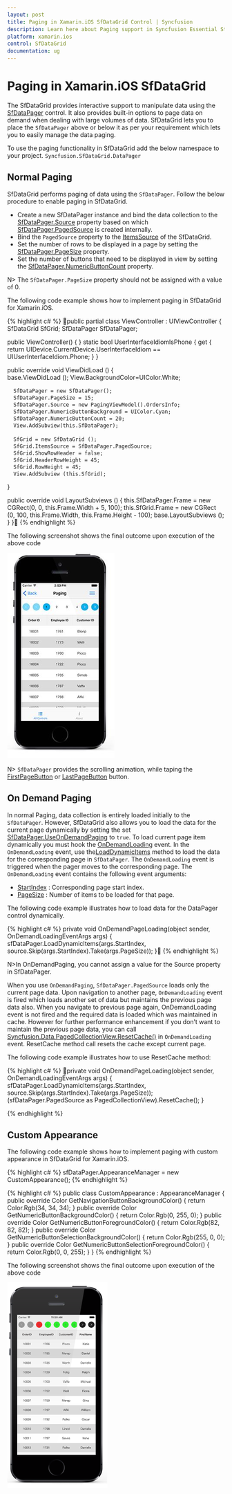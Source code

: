 ```yaml
---
layout: post
title: Paging in Xamarin.iOS SfDataGrid Control | Syncfusion
description: Learn here about Paging support in Syncfusion Essential Studio® Xamarin.iOS SfDataGrid Control, its elements, and more.
platform: xamarin.ios
control: SfDataGrid
documentation: ug
---
```


# Paging in Xamarin.iOS SfDataGrid
The SfDataGrid provides interactive support to manipulate data using the [SfDataPager](http://help.syncfusion.com/cr/xamarin-ios/Syncfusion.SfDataGrid.DataPager.html) control. It also provides built-in options to page data on demand when dealing with large volumes of data. SfDataGrid lets you to place the `SfDataPager` above or below it as per your requirement which lets you to easily manage the data paging.

To use the paging functionality in SfDataGrid add the below namespace to your project.
`Syncfusion.SfDataGrid.DataPager`

## Normal Paging

SfDataGrid performs paging of data using the `SfDataPager`. Follow the below procedure to enable paging in SfDataGrid.

* Create a new SfDataPager instance and bind the data collection to the [SfDataPager.Source](https://help.syncfusion.com/cr/xamarin-ios/Syncfusion.SfDataGrid.DataPager.SfDataPager.html#Syncfusion_SfDataGrid_DataPager_SfDataPager_Source) property based on which [SfDataPager.PagedSource](https://help.syncfusion.com/cr/xamarin-ios/Syncfusion.SfDataGrid.DataPager.SfDataPager.html#Syncfusion_SfDataGrid_DataPager_SfDataPager_PagedSource) is created internally. 
* Bind the `PagedSource` property to the [ItemsSource](https://help.syncfusion.com/cr/xamarin-ios/Syncfusion.SfDataGrid.SfDataGrid.html#Syncfusion_SfDataGrid_SfDataGrid_ItemsSource) of the SfDataGrid. 
* Set the number of rows to be displayed in a page by setting the [SfDataPager.PageSize](https://help.syncfusion.com/cr/xamarin-ios/Syncfusion.SfDataGrid.DataPager.SfDataPager.html#Syncfusion_SfDataGrid_DataPager_SfDataPager_PageSize) property.
* Set the number of buttons that need to be displayed in view by setting the [SfDataPager.NumericButtonCount](https://help.syncfusion.com/cr/xamarin-ios/Syncfusion.SfDataGrid.DataPager.SfDataPager.html#Syncfusion_SfDataGrid_DataPager_SfDataPager_NumericButtonCount) property.

N> The `SfDataPager.PageSize` property should not be assigned with a value of 0.

The following code example shows how to implement paging in SfDataGrid for Xamarin.iOS.

{% highlight c# %}
public partial class ViewController : UIViewController
{
   SfDataGrid SfGrid;
   SfDataPager SfDataPager;
  
   public ViewController()
   {
   }
   static bool UserInterfaceIdiomIsPhone
   {
      get { return UIDevice.CurrentDevice.UserInterfaceIdiom == UIUserInterfaceIdiom.Phone; }
   }

   public override void ViewDidLoad ()
   {        
      base.ViewDidLoad ();
      View.BackgroundColor=UIColor.White;

      SfDataPager = new SfDataPager();
      SfDataPager.PageSize = 15;
      SfDataPager.Source = new PagingViewModel().OrdersInfo;
      SfDataPager.NumericButtonBackground = UIColor.Cyan;
      SfDataPager.NumericButtonCount = 20;
      View.AddSubview(this.SfDataPager);

      SfGrid = new SfDataGrid ();
      SfGrid.ItemsSource = SfDataPager.PagedSource;
      SfGrid.ShowRowHeader = false;
      SfGrid.HeaderRowHeight = 45;
      SfGrid.RowHeight = 45;
      View.AddSubview (this.SfGrid);
   }
		
   public override void LayoutSubviews ()
   {
      this.SfDataPager.Frame = new CGRect(0, 0, this.Frame.Width + 5, 100);
      this.SfGrid.Frame = new CGRect (0, 100, this.Frame.Width, this.Frame.Height - 100);
      base.LayoutSubviews ();
   }
}
{% endhighlight %}

The following screenshot shows the final outcome upon execution of the above code

![Xamarin.iOS SfDataGrid Paging](SfDataGrid_images/Paging_img1.jpeg)

N> `SfDataPager` provides the scrolling animation, while taping the [FirstPageButton](http://help.syncfusion.com/cr/xamarin-ios/Syncfusion.SfDataGrid.DataPager.NavigationButtons.html) or [LastPageButton](http://help.syncfusion.com/cr/xamarin-ios/Syncfusion.SfDataGrid.DataPager.NavigationButtons.html) button.

## On Demand Paging	

In normal Paging, data collection is entirely loaded initially to the `SfDataPager`. However, SfDataGrid also allows you to load the data for the current page dynamically by setting the set [SfDataPager.UseOnDemandPaging](https://help.syncfusion.com/cr/xamarin-ios/Syncfusion.SfDataGrid.DataPager.SfDataPager.html#Syncfusion_SfDataGrid_DataPager_SfDataPager_UseOnDemandPaging) to `true`.
To load current page item dynamically you must hook the [OnDemandLoading](https://help.syncfusion.com/cr/xamarin-ios/Syncfusion.SfDataGrid.DataPager.SfDataPager.html) event. In the `OnDemandLoading` event, use the[LoadDynamicItems](https://help.syncfusion.com/cr/xamarin-ios/Syncfusion.SfDataGrid.DataPager.SfDataPager.html#Syncfusion_SfDataGrid_DataPager_SfDataPager_LoadDynamicItems_System_Int32_System_Collections_IEnumerable_) method to load the data for the corresponding page in `SfDataPager`.
The `OnDemandLoading` event is triggered when the pager moves to the corresponding page. The `OnDemandLoading` event contains the following event arguments:

*  [StartIndex](https://help.syncfusion.com/cr/xamarin-ios/Syncfusion.SfDataGrid.DataPager.OnDemandLoadingEventArgs.html#Syncfusion_SfDataGrid_DataPager_OnDemandLoadingEventArgs_StartIndex) : Corresponding page start index.
*  [PageSize](https://help.syncfusion.com/cr/xamarin-ios/Syncfusion.SfDataGrid.DataPager.OnDemandLoadingEventArgs.html#Syncfusion_SfDataGrid_DataPager_OnDemandLoadingEventArgs_PageSize) : Number of items to be loaded for that page.

The following code example illustrates how to load data for the DataPager control dynamically.

{% highlight c# %}
private void OnDemandPageLoading(object sender, OnDemandLoadingEventArgs args)
{
   sfDataPager.LoadDynamicItems(args.StartIndex, source.Skip(args.StartIndex).Take(args.PageSize));
}
{% endhighlight %}

N>In OnDemandPaging, you cannot assign a value for the Source property in SfDataPager.

When you use `OnDemandPaging`, `SfDataPager.PagedSource` loads only the current page data. Upon navigation to another page, `OnDemandLoading` event is fired which loads another set of data but maintains the previous page data also. When you navigate to previous page again, OnDemandLoading event is not fired and the required data is loaded which was maintained in cache. However for further performance enhancement if you don’t want to maintain the previous page data, you can call [Syncfusion.Data.PagedCollectionView.ResetCache()](https://help.syncfusion.com/cr/xamarin-ios/Syncfusion.Data.PagedCollectionView.html#Syncfusion_Data_PagedCollectionView_ResetCache) in `OnDemandLoading` event. ResetCache method call resets the cache except current page.

The following code example illustrates how to use ResetCache method:

{% highlight c# %}
private void OnDemandPageLoading(object sender, OnDemandLoadingEventArgs args)
{
  sfDataPager.LoadDynamicItems(args.StartIndex, source.Skip(args.StartIndex).Take(args.PageSize));
  (sfDataPager.PagedSource as PagedCollectionView).ResetCache();
}

{% endhighlight %}

## Custom Appearance

The following code example shows how to implement paging with custom appearance in SfDataGrid for Xamarin.iOS.

{% highlight c# %}
sfDataPager.AppearanceManager = new CustomAppearance();
{% endhighlight %}

{% highlight c# %}
public class CustomAppearance : AppearanceManager
{
    public override Color GetNavigationButtonBackgroundColor()
    {
        return Color.Rgb(34, 34, 34);
    }
    public override Color GetNumericButtonBackgroundColor()
    {
        return Color.Rgb(0, 255, 0);
    }
    public override Color GetNumericButtonForegroundColor()
    {
        return Color.Rgb(82, 82, 82);
    }
    public override Color GetNumericButtonSelectionBackgroundColor()
    {
        return Color.Rgb(255, 0, 0);
    }
    public override Color GetNumericButtonSelectionForegroundColor()
    {
        return Color.Rgb(0, 0, 255);
    }
}
{% endhighlight %}

The following screenshot shows the final outcome upon execution of the above code 

![Xamarin.iOS SfDataGrid Custom Page Appearance](SfDataGrid_images/CustomPageAppearence.png)

